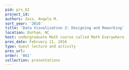 ```yaml
---
pid: prs_62
project_id: 
authors: Zoss, Angela M.
sort_year: '2016'
title: 'Data Visualization 2: Designing and Reworking'
location: Durham, NC
host: undergraduate Math course called Math Everywhere
pres_date: February 11, 2016
type: Guest lecture and activity
pres_url: 
order: '061'
collection: presentations
---
```

